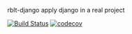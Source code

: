 rblt-django
apply django in a real project

[![Build Status](https://www.travis-ci.com/Robertolt/rblt-django.svg?branch=main)](https://www.travis-ci.com/Robertolt/rblt-django)
[![codecov](https://codecov.io/gh/Robertolt/rblt-django/branch/main/graph/badge.svg?token=HDBTH5ECGB)](https://codecov.io/gh/Robertolt/rblt-django)